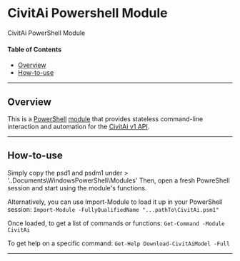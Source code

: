 # CivitAi Powershell Module

CivitAi PowerShell Module

#### Table of Contents

*   [Overview](#overview)
*   [How-to-use](#How-to-use)

----------

## Overview

This is a [PowerShell](https://microsoft.com/powershell) [module](https://technet.microsoft.com/en-us/library/dd901839.aspx)
that provides stateless command-line interaction and automation for the
[CivitAi v1 API](https://github.com/civitai/civitai/wiki/REST-API-Reference).

----------

## How-to-use

Simply copy the psd1 and psdm1 under > '..Documents\WindowsPowerShell\Modules'
Then, open a fresh PowreShell session and start using the module's functions.

Alternatively, you can use Import-Module to load it up in your PowerShell session: 
`Import-Module -FullyQualifiedName "...pathTo\CivitAi.psm1"`

Once loaded, to get a list of commands or functions: 
`Get-Command -Module CivitAi`

To get help on a specific command: 
`Get-Help Download-CivitAiModel -Full`

----------
